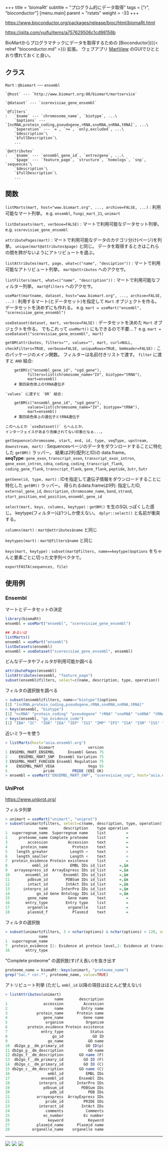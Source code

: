 +++
title = 'biomaRt'
subtitle = "プログラム的にデータ取得"
tags = ["r", "bioconductor"]
[menu.main]
  parent = "rstats"
  weight = -33
+++

<https://www.bioconductor.org/packages/release/bioc/html/biomaRt.html>

<https://qiita.com/yuifu/items/a757629506c1cd98156b>

BioMartからプログラマチックにデータを取得するための [Bioconductor]({{< relref "bioconductor.md" >}}) 拡張。
ウェブアプリ [MartView](http://www.biomart.org/biomart/martview) のGUIでひととおり慣れておくと良い。

## クラス

`Mart`
:   `@biomart` --- `ensembl`

    `@host` --- `http://www.biomart.org:80/biomart/martservice`

    `@dataset` --- `scerevisiae_gene_ensembl`

    `@filters`
    :   `$name` --- `chromosome_name`, `biotype`, ...\
        `$options` --- `[ncRNA,protein_coding,pseudogene,rRNA,snoRNA,snRNA,tRNA]`, ...\
        `$operation` --- `=`, `>=`, `only,excluded`, ...\
        `$description`\
        `$fullDescription`\
        ...

    `@attributes`
    :   `$name` --- `ensembl_gene_id`, `entrezgene`, ...\
        `$page` --- `feature_page`, `structure`, `homologs`, `snp`, `sequences`\
        `$description`\
        `$fullDescription`\
        ...

## 関数

`listMarts(mart, host="www.biomart.org", ..., archive=FALSE, ...)`
:   利用可能なマート列挙。 e.g. `ensembl`, `fungi_mart_21`, `unimart`

`listDatasets(mart, verbose=FALSE)`
:   マートで利用可能なデータセット列挙。 e.g. `scerevisiae_gene_ensembl`

`attributePages(mart)`
:   マートで利用可能なデータのカテゴリ分け(ページ)を列挙。
    `unique(mart@attributes$page)` と同じ。
    データを取得するときはこれらの間を跨がないようにアトリビュートを選ぶ。

`listAttributes(mart, page, what=c("name", "desciption"))`
:   マートで利用可能なアトリビュート列挙。
    `mart@attributes` へのアクセサ。

`listFilters(mart, what=c("name", "description"))`
:   マートで利用可能なフィルター列挙。
    `mart@filters` へのアクセサ。

`useMart(martname, dataset, host="www.biomart.org", ..., archive=FALSE, ...)`
:   利用するマート(とデータセット)を指定して `Mart` オブジェクトを作る。
    データセットを決めずにも作れる。 e.g. `mart = useMart("ensembl", "scerevisiae_gene_ensembl")`

`useDataset(dataset, mart, verbose=FALSE)`
:   データセットを決めた `Mart` オブジェクトを作る。
    でもこれって `useMart()` にもできるので不要...？ e.g. `mart = useDataset("scerevisiae_gene_ensembl", mart)`

`getBM(attributes, filters="", values="", mart, curl=NULL, checkFilters=TRUE, verbose=FALSE, uniqueRows=TRUE, bmHeader=FALSE)`
:   このパッケージのメイン関数。
    フィルターは名前付きリストで渡す。
    `filter` に渡すと `AND` 結合:

        getBM(c("ensembl_gene_id", "sgd_gene"),
              filters=list(chromosome_name="IV", biotype="tRNA"),
              mart=ensembl)
        # 第四染色体上のtRNA遺伝子

    `values` に渡すと `OR` 結合:

        getBM(c("ensembl_gene_id", "sgd_gene"),
              values=list(chromosome_name="IV", biotype="tRNA"),
              mart=ensembl)
        # 第四染色体上の遺伝子とtRNA遺伝子

    このへんとか `useDataset()` らへんとか、
    インターフェイスがあまり洗練されてない印象だなぁ...。

`getSequence(chromosome, start, end, id, type, seqType, upstream, downstream, mart)`
:   Sequencesページのデータをダウンロードすることに特化した `getBM()` ラッパー。 結果は2列(配列とID)の data.frame。\
    **seqType**: `gene_exon`, `transcript_exon`, `transcript_exon_intron`, `gene_exon_intron`, `cdna`, `coding`, `coding_transcript_flank`, `coding_gene_flank`, `transcript_flank`, `gene_flank`, `peptide`, `3utr`, `5utr`

`getGene(id, type, mart)`
:   IDを指定して遺伝子情報をダウンロードすることに特化した `getBM()` ラッパー。
    得られるdata.frameは9列:
    指定したID, `external_gene_id`, `description`, `chromosome_name`,
    `band`, `strand`, `start_position`, `end_position`, `ensembl_gene_id`

`select(mart, keys, columns, keytype)`
:   `getBM()` を生のSQLっぽくした感じ。
    keytype(フィルター)は1つしか使えない。
    `dplyr::select()` と名前が衝突する。

`columns(mart)`
:   `mart@attributes$name` と同じ

`keytypes(mart)`
:   `mart@filters$name` と同じ

`keys(mart, keytype)`
:   `subset(mart@filters, name==keytype)$options`
    をちゃんと要素ごとに切った文字列ベクタで。

`exportFASTA(sequences, file)`

## 使用例

### Ensembl

マートとデータセットの決定

```r
library(biomaRt)
ensembl = useMart("ensembl", "scerevisiae_gene_ensembl")

## あるいは
listMarts()
ensembl = useMart("ensembl")
listDatasets(ensembl)
ensembl = useDataset("scerevisiae_gene_ensembl", ensembl)
```

どんなデータやフィルタが利用可能か調べる

```r
attributePages(ensembl)
listAttributes(ensembl, "feature_page")
subset(ensembl@filters, select=c(name, description, type, operation))
```

フィルタの選択肢を調べる

```r
> subset(ensembl@filters, name=="biotype")$options
[1] "[ncRNA,protein_coding,pseudogene,rRNA,snoRNA,snRNA,tRNA]"
> keys(ensembl, "biotype")
[1] "ncRNA" "protein_coding" "pseudogene" "rRNA" "snoRNA" "snRNA" "tRNA"
> keys(ensembl, "go_evidence_code")
[1] "IBA" "IC"  "IDA" "IEA" "IEP" "IGI" "IMP" "IPI" "ISA" "ISM" "ISS" "NAS" "ND"  "TAS"
```

近いミラーを使う

```r
> listMarts(host="asia.ensembl.org")
               biomart               version
1 ENSEMBL_MART_ENSEMBL      Ensembl Genes 75
2     ENSEMBL_MART_SNP  Ensembl Variation 75
3 ENSEMBL_MART_FUNCGEN Ensembl Regulation 75
4    ENSEMBL_MART_VEGA               Vega 55
5                pride        PRIDE (EBI UK)
> ensembl = useMart("ENSEMBL_MART_SNP", "scerevisiae_snp", host="asia.ensembl.org")
```

### UniProt

<https://www.uniprot.org/>

フィルタ列挙

```r
> unimart = useMart("unimart", "uniprot")
> subset(unimart@filters, select=c(name, description, type, operation))
               name       description    type operation
1  superregnum_name  Superregnum name    list         =
2     proteome_name Complete proteome    list         =
3         accession         Accession    text         =
4      protein_name           Protein    text         =
5    length_greater          Length >    text         >
6    length_smaller          Length <    text         <
7  protein_evidence Protein existence    list         =
8           embl_id          EMBL IDs id_list      =,in
9   arrayexpress_id  ArrayExpress IDs id_list      =,in
10       ensembl_id       Ensembl IDs id_list      =,in
11        pdbsum_id        PDBSum IDs id_list      =,in
12        intact_id        IntAct IDs id_list      =,in
13      interpro_id      InterPro IDs id_list      =,in
14            go_id Gene Ontology IDs id_list      =,in
15        gene_name         Gene name    text         =
16       entry_type        Entry type    list         =
17        organelle         organelle    list         =
18        plasmid_f           Plasmid    text         =
```

フィルタの選択肢

```r
> subset(unimart@filters, 3 < nchar(options) & nchar(options) < 120, select=c(name, options))
               name                                                                                                            options
1  superregnum_name                                                                               [Eukaryota,Bacteria,Archaea,Viruses]
7  protein_evidence [1: Evidence at protein level,2: Evidence at transcript level,3: Inferred from homology,4: Predicted,5: Uncertain]
16       entry_type                                                                                                [Swiss-Prot,TrEMBL]
```

"Complete proteome" の選択肢(すげえ長い)を抜き出す

```r
proteome_name = biomaRt::keys(unimart, "proteome_name")
grep("Sac.* cer.*", proteome_name, value=TRUE)
```

アトリビュート列挙
(ただし `embl_id` 以降の項目はほとんど使えない)

```r
> listAttributes(unimart)
                      name       description
1                accession         Accession
2                     name        Entry name
3             protein_name      Protein name
4                gene_name         Gene name
5                 organism          Organism
6         protein_evidence Protein existence
7               entry_type            Status
8                    go_id             GO ID
9                  go_name           GO name
10  db2go_p__dm_primary_id          GO ID(p)
11 db2go_p__dm_description           GO name
12 db2go_f__dm_description       GO name (F)
13  db2go_f__dm_primary_id         GO ID (F)
14  db2go_c__dm_primary_id         GO ID (C)
15 db2go_c__dm_description       GO name (C)
16                 embl_id          EMBL IDs
17              ensembl_id       Ensembl IDs
18             interpro_id      InterPro IDs
19               pdbsum_id        PDBSum IDs
20                  pdb_id           PDB IDs
21            arrayexpress  ArrayExpress IDs
22                pride_id         PRIDE IDs
23             interact_id        IntAct IDs
24                comments          Comments
25               ec_number         Ec number
26                 keyword           Keyword
27            plasmid_name      Plasmid name
28          organelle_name    organelle name
```

------------------------------------------------------------------------

<a href="https://www.amazon.co.jp/dp/4621062506//ref=as_li_ss_il?ie=UTF8&linkCode=li3&tag=heavywatal-22&linkId=c58e6e9dc365558cc336d9ea0a2c8a12" target="_blank"><img border="0" src="//ws-fe.amazon-adsystem.com/widgets/q?_encoding=UTF8&ASIN=4621062506&Format=_SL250_&ID=AsinImage&MarketPlace=JP&ServiceVersion=20070822&WS=1&tag=heavywatal-22" ></a><img src="https://ir-jp.amazon-adsystem.com/e/ir?t=heavywatal-22&l=li3&o=9&a=4621062506" width="1" height="1" border="0" alt="" style="border:none !important; margin:0px !important;" />
<a href="https://www.amazon.co.jp/dp/4320057082//ref=as_li_ss_il?ie=UTF8&linkCode=li3&tag=heavywatal-22&linkId=b0a0cf1dfe769f34f7544db70a0f6711" target="_blank"><img border="0" src="//ws-fe.amazon-adsystem.com/widgets/q?_encoding=UTF8&ASIN=4320057082&Format=_SL250_&ID=AsinImage&MarketPlace=JP&ServiceVersion=20070822&WS=1&tag=heavywatal-22" ></a><img src="https://ir-jp.amazon-adsystem.com/e/ir?t=heavywatal-22&l=li3&o=9&a=4320057082" width="1" height="1" border="0" alt="" style="border:none !important; margin:0px !important;" />
<a href="https://www.amazon.co.jp/dp/4320123700//ref=as_li_ss_il?ie=UTF8&linkCode=li3&tag=heavywatal-22&linkId=f7d9a9e5ba94b0fa7da4a582b70da85a" target="_blank"><img border="0" src="//ws-fe.amazon-adsystem.com/widgets/q?_encoding=UTF8&ASIN=4320123700&Format=_SL250_&ID=AsinImage&MarketPlace=JP&ServiceVersion=20070822&WS=1&tag=heavywatal-22" ></a><img src="https://ir-jp.amazon-adsystem.com/e/ir?t=heavywatal-22&l=li3&o=9&a=4320123700" width="1" height="1" border="0" alt="" style="border:none !important; margin:0px !important;" />
